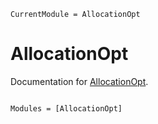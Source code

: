 ```@meta
CurrentModule = AllocationOpt
```

# AllocationOpt

Documentation for [AllocationOpt](https://github.com/anirudh2/AllocationOpt.jl).

```@index
```

```@autodocs
Modules = [AllocationOpt]
```
